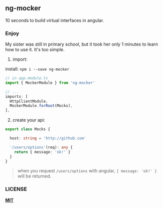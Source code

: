 ## ng-mocker
10 seconds to build virtual interfaces in angular.


### Enjoy

My sister was still in primary school, but it took her only 1 minutes to learn how to use it. It's too simple.

1. import:

  install: `npm i --save ng-mocker`
  ```ts
  // in app.module.ts
  import { MockerModule } from 'ng-mocker'

  // ...
  imports: [
    HttpClientModule,
    MockerModule.forRoot(Mocks),
  ],
  ```

2. create your api:

```ts
export class Mocks {

  host: string = 'http://github.com'

  '/users/options'(req): any {
    return { message: 'ok!' }
  }
}

```

> when you request `/users/options` with angular, `{ message: 'ok!' }` will be returned.


### LICENSE

[**MIT**](LICENSE)



